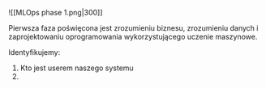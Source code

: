 ![[MLOps phase 1.png|300]]

Pierwsza faza poświęcona jest zrozumieniu biznesu, zrozumieniu danych i zaprojektowaniu oprogramowania wykorzystującego uczenie maszynowe.

Identyfikujemy:
1. Kto jest userem naszego systemu
2. 